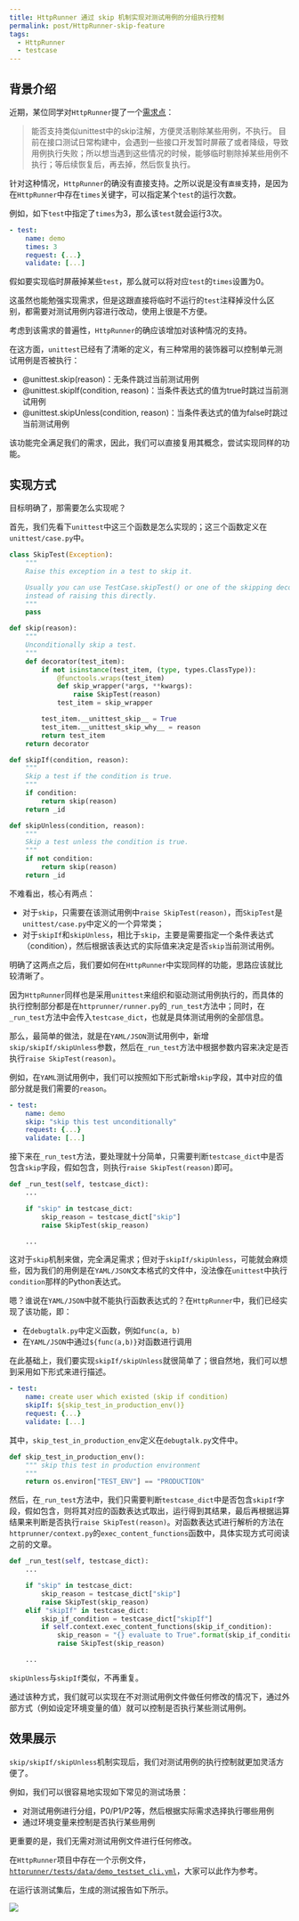 ```yaml
---
title: HttpRunner 通过 skip 机制实现对测试用例的分组执行控制
permalink: post/HttpRunner-skip-feature
tags:
  - HttpRunner
  - testcase
---
```


## 背景介绍

近期，某位同学对`HttpRunner`提了一个[需求点][1]：

> 能否支持类似unittest中的skip注解，方便灵活剔除某些用例，不执行。
> 目前在接口测试日常构建中，会遇到一些接口开发暂时屏蔽了或者降级，导致用例执行失败；所以想当遇到这些情况的时候，能够临时剔除掉某些用例不执行；等后续恢复后，再去掉，然后恢复执行。

针对这种情况，`HttpRunner`的确没有直接支持。之所以说是没有`直接`支持，是因为在`HttpRunner`中存在`times`关键字，可以指定某个`test`的运行次数。

例如，如下`test`中指定了`times`为3，那么该`test`就会运行3次。

```yaml
- test:
    name: demo
    times: 3
    request: {...}
    validate: [...]
```

假如要实现临时屏蔽掉某些`test`，那么就可以将对应`test`的`times`设置为0。

这虽然也能勉强实现需求，但是这跟直接将临时不运行的`test`注释掉没什么区别，都需要对测试用例内容进行改动，使用上很是不方便。

考虑到该需求的普遍性，`HttpRunner`的确应该增加对该种情况的支持。

在这方面，`unittest`已经有了清晰的定义，有三种常用的装饰器可以控制单元测试用例是否被执行：

- @unittest.skip(reason)：无条件跳过当前测试用例
- @unittest.skipIf(condition, reason)：当条件表达式的值为true时跳过当前测试用例
- @unittest.skipUnless(condition, reason)：当条件表达式的值为false时跳过当前测试用例

该功能完全满足我们的需求，因此，我们可以直接复用其概念，尝试实现同样的功能。

## 实现方式

目标明确了，那需要怎么实现呢？

首先，我们先看下`unittest`中这三个函数是怎么实现的；这三个函数定义在`unittest/case.py`中。

```python
class SkipTest(Exception):
    """
    Raise this exception in a test to skip it.

    Usually you can use TestCase.skipTest() or one of the skipping decorators
    instead of raising this directly.
    """
    pass

def skip(reason):
    """
    Unconditionally skip a test.
    """
    def decorator(test_item):
        if not isinstance(test_item, (type, types.ClassType)):
            @functools.wraps(test_item)
            def skip_wrapper(*args, **kwargs):
                raise SkipTest(reason)
            test_item = skip_wrapper

        test_item.__unittest_skip__ = True
        test_item.__unittest_skip_why__ = reason
        return test_item
    return decorator

def skipIf(condition, reason):
    """
    Skip a test if the condition is true.
    """
    if condition:
        return skip(reason)
    return _id

def skipUnless(condition, reason):
    """
    Skip a test unless the condition is true.
    """
    if not condition:
        return skip(reason)
    return _id
```

不难看出，核心有两点：

- 对于`skip`，只需要在该测试用例中`raise SkipTest(reason)`，而`SkipTest`是`unittest/case.py`中定义的一个异常类；
- 对于`skipIf`和`skipUnless`，相比于`skip`，主要是需要指定一个条件表达式（condition），然后根据该表达式的实际值来决定是否`skip`当前测试用例。

明确了这两点之后，我们要如何在`HttpRunner`中实现同样的功能，思路应该就比较清晰了。

因为`HttpRunner`同样也是采用`unittest`来组织和驱动测试用例执行的，而具体的执行控制部分都是在`httprunner/runner.py`的`_run_test`方法中；同时，在`_run_test`方法中会传入`testcase_dict`，也就是具体测试用例的全部信息。

那么，最简单的做法，就是在`YAML/JSON`测试用例中，新增`skip/skipIf/skipUnless`参数，然后在`_run_test`方法中根据参数内容来决定是否执行`raise SkipTest(reason)`。

例如，在`YAML`测试用例中，我们可以按照如下形式新增`skip`字段，其中对应的值部分就是我们需要的`reason`。

```yaml
- test:
    name: demo
    skip: "skip this test unconditionally"
    request: {...}
    validate: [...]
```

接下来在`_run_test`方法，要处理就十分简单，只需要判断`testcase_dict`中是否包含`skip`字段，假如包含，则执行`raise SkipTest(reason)`即可。

```python
def _run_test(self, testcase_dict):
    ...

    if "skip" in testcase_dict:
        skip_reason = testcase_dict["skip"]
        raise SkipTest(skip_reason)

    ...
```

这对于`skip`机制来做，完全满足需求；但对于`skipIf/skipUnless`，可能就会麻烦些，因为我们的用例是在`YAML/JSON`文本格式的文件中，没法像在`unittest`中执行`condition`那样的Python表达式。

嗯？谁说在`YAML/JSON`中就不能执行函数表达式的？在`HttpRunner`中，我们已经实现了该功能，即：

- 在`debugtalk.py`中定义函数，例如`func(a, b)`
- 在`YAML/JSON`中通过`${func(a,b)}`对函数进行调用

在此基础上，我们要实现`skipIf/skipUnless`就很简单了；很自然地，我们可以想到采用如下形式来进行描述。

```yaml
- test:
    name: create user which existed (skip if condition)
    skipIf: ${skip_test_in_production_env()}
    request: {...}
    validate: [...]
```

其中，`skip_test_in_production_env`定义在`debugtalk.py`文件中。

```python
def skip_test_in_production_env():
    """ skip this test in production environment
    """
    return os.environ["TEST_ENV"] == "PRODUCTION"
```

然后，在`_run_test`方法中，我们只需要判断`testcase_dict`中是否包含`skipIf`字段，假如包含，则将其对应的函数表达式取出，运行得到其结果，最后再根据运算结果来判断是否执行`raise SkipTest(reason)`。对函数表达式进行解析的方法在`httprunner/context.py`的`exec_content_functions`函数中，具体实现方式可阅读之前的文章。

```python
def _run_test(self, testcase_dict):
    ...

    if "skip" in testcase_dict:
        skip_reason = testcase_dict["skip"]
        raise SkipTest(skip_reason)
    elif "skipIf" in testcase_dict:
        skip_if_condition = testcase_dict["skipIf"]
        if self.context.exec_content_functions(skip_if_condition):
            skip_reason = "{} evaluate to True".format(skip_if_condition)
            raise SkipTest(skip_reason)

    ...
```

`skipUnless`与`skipIf`类似，不再重复。

通过该种方式，我们就可以实现在不对测试用例文件做任何修改的情况下，通过外部方式（例如设定环境变量的值）就可以控制是否执行某些测试用例。

## 效果展示

`skip/skipIf/skipUnless`机制实现后，我们对测试用例的执行控制就更加灵活方便了。

例如，我们可以很容易地实现如下常见的测试场景：

- 对测试用例进行分组，P0/P1/P2等，然后根据实际需求选择执行哪些用例
- 通过环境变量来控制是否执行某些用例

更重要的是，我们无需对测试用例文件进行任何修改。

在`HttpRunner`项目中存在一个示例文件，[`httprunner/tests/data/demo_testset_cli.yml`][2]，大家可以此作为参考。

在运行该测试集后，生成的测试报告如下所示。

![](/images/httprunner-skip.jpg)



[1]: https://github.com/HttpRunner/HttpRunner/issues/96
[2]: https://github.com/HttpRunner/HttpRunner/blob/master/tests/data/demo_testset_cli.yml
